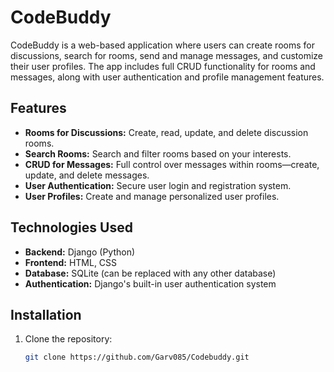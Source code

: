 # CodeBuddy

CodeBuddy is a web-based application where users can create rooms for discussions, search for rooms, send and manage messages, and customize their user profiles. The app includes full CRUD functionality for rooms and messages, along with user authentication and profile management features.

## Features

- **Rooms for Discussions:** Create, read, update, and delete discussion rooms.
- **Search Rooms:** Search and filter rooms based on your interests.
- **CRUD for Messages:** Full control over messages within rooms—create, update, and delete messages.
- **User Authentication:** Secure user login and registration system.
- **User Profiles:** Create and manage personalized user profiles.

## Technologies Used

- **Backend:** Django (Python)
- **Frontend:** HTML, CSS
- **Database:** SQLite (can be replaced with any other database)
- **Authentication:** Django's built-in user authentication system

## Installation

1. Clone the repository:
   ```bash
   git clone https://github.com/Garv085/Codebuddy.git
